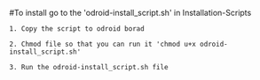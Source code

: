 #To install go to the 'odroid-install_script.sh' in Installation-Scripts

	1. Copy the script to odroid borad

	2. Chmod file so that you can run it 'chmod u+x odroid-install_script.sh'

	3. Run the odroid-install_script.sh file 
